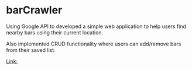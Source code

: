 # barCrawler

Using Google API to developed a simple web application to help users find nearby bars using their current location.

Also implemented CRUD functionality where users can add/remove bars from their saved list.

[Link: ](http://303.itpwebdev.com/~trannhan/barcrawler/barCrawler/index.html)
